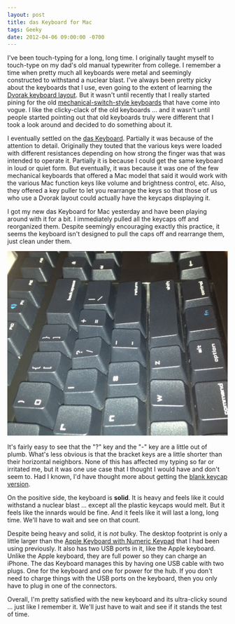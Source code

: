 ```yaml
---
layout: post
title: das Keyboard for Mac
tags: Geeky
date: 2012-04-06 09:00:00 -0700
---
```


I've been touch-typing for a long, long time.  I originally taught myself to touch-type on my dad's old manual typewriter from college.  I remember a time when pretty much all keyboards were metal and seemingly constructed to withstand a nuclear blast.  I've always been pretty picky about the keyboards that I use, even going to the extent of learning the [Dvorak keyboard layout](http://en.wikipedia.org/wiki/Dvorak_Simplified_Keyboard).  But it wasn't until recently that I really started pining for the old [mechanical-switch-style keyboards](http://en.wikipedia.org/wiki/Keyboard_technology#Mechanical-switch_keyboard) that have come into vogue.  I like the clicky-clack of the old keyboards ... and it wasn't until people started pointing out that old keyboards truly were different that I took a look around and decided to do something about it.

I eventually settled on the [das Keyboard](http://www.daskeyboard.com).  Partially it was because of the attention to detail.  Originally they touted that the various keys were loaded with different resistances depending on how strong the finger was that was intended to operate it.  Partially it is because I could get the same keyboard in loud or quiet form.  But eventually, it was because it was one of the few mechanical keyboards that offered a Mac model that said it would work with the various Mac function keys like volume and brightness control, etc.  Also, they offered a key puller to let you rearrange the keys so that those of us who use a Dvorak layout could actually have the keycaps displaying it.

I got my new das Keyboard for Mac yesterday and have been playing around with it for a bit.  I immediately pulled all the keycaps off and reorganized them.  Despite seemingly encouraging exactly this practice, it seems the keyboard isn't designed to pull the caps off and rearrange them, just clean under them.

![das Keyboard for Mac](/images/IMG_0275.jpg)

It's fairly easy to see that the "?" key and the "-" key are a little out of plumb.  What's less obvious is that the bracket keys are a little shorter than their horizontal neighbors.  None of this has affected my typing so far or irritated me, but it was one use case that I thought I would have and don't seem to.  Had I known, I'd have thought more about getting the [blank keycap version](http://www.daskeyboard.com/model-s-ultimate/).

On the positive side, the keyboard is **solid**.  It is heavy and feels like it could withstand a nuclear blast ... except all the plastic keycaps would melt.  But it feels like the innards would be fine.  And it feels like it will last a long, long time.  We'll have to wait and see on that count.

Despite being heavy and solid, it is *not* bulky.  The desktop footprint is only a little larger than the [Apple Keyboard with Numeric Keypad](http://store.apple.com/us/product/MB110LL/B/apple-keyboard-with-numeric-keypad-english-usa) that I had been using previously.  It also has two USB ports in it, like the Apple keyboard.  Unlike the Apple keyboard, they are full power so they can charge an iPhone.  The das Keyboard manages this by having one USB cable with two plugs.  One for the keyboard and one for power for the hub.  If you don't need to charge things with the USB ports on the keyboard, then you only have to plug in one of the connectors.

Overall, I'm pretty satisfied with the new keyboard and its ultra-clicky sound ... just like I remember it.  We'll just have to wait and see if it stands the test of time.
